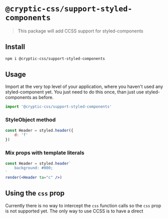 # `@cryptic-css/support-styled-components`

> This package will add CCSS support for styled-components

## Install

```sh
npm i @cryptic-css/support-styled-components
```

## Usage

Import at the very top level of your application, where you haven't used any styled-component yet.
You just need to do this once, than just use styled-components as before.

```js
import '@cryptic-css/support-styled-components'
```

### StyleObject method

```js
const Header = styled.header({
    d: 'f'
})
```

### Mix props with template literals

```jsx
const Header = styled.header`
    background: #000;
`
render(<Header ta="c" />)
```

## Using the `css` prop

Currently there is no way to intercept the `css` function calls so the `css` prop is not supported yet.
The only way to use CCSS is to have a direct 
